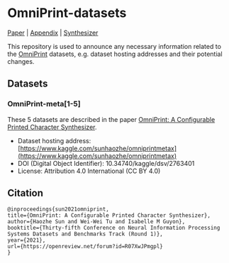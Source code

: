 # OmniPrint-datasets

[Paper](https://openreview.net/pdf?id=R07XwJPmgpl) | [Appendix](https://openreview.net/attachment?id=R07XwJPmgpl&name=supplementary_material) | [Synthesizer](https://github.com/SunHaozhe/OmniPrint) 

This repository is used to announce any necessary information related to the [OmniPrint](https://openreview.net/forum?id=R07XwJPmgpl) datasets, e.g. dataset hosting addresses and their potential changes.


## Datasets


### OmniPrint-meta[1-5]

These 5 datasets are described in the paper [OmniPrint: A Configurable Printed Character Synthesizer](https://openreview.net/forum?id=R07XwJPmgpl). 

* Dataset hosting address: [https://www.kaggle.com/sunhaozhe/omniprintmetax](https://www.kaggle.com/sunhaozhe/omniprintmetax)
* DOI (Digital Object Identifier): 10.34740/kaggle/dsv/2763401
* License: Attribution 4.0 International (CC BY 4.0)








## Citation


```
@inproceedings{sun2021omniprint,
title={OmniPrint: A Configurable Printed Character Synthesizer},
author={Haozhe Sun and Wei-Wei Tu and Isabelle M Guyon},
booktitle={Thirty-fifth Conference on Neural Information Processing Systems Datasets and Benchmarks Track (Round 1)},
year={2021},
url={https://openreview.net/forum?id=R07XwJPmgpl}
}
```















